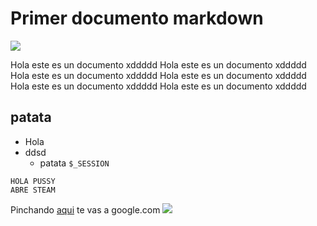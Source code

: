 Primer documento markdown
=======================
![](https://www.seriemaniac.com/wp-content/uploads/2019/08/mr-robot-temporada-4.jpg)

Hola este es un documento xddddd Hola este es un documento xddddd Hola este es un documento xddddd Hola este es un documento xddddd Hola este es un documento xddddd Hola este es un documento xddddd 
## patata

- Hola
- ddsd
   - patata `$_SESSION`
```
HOLA PUSSY 
ABRE STEAM
```
Pinchando [aqui](http://www.google.com) te vas a google.com
![](https://www.seriemaniac.com/wp-content/uploads/2019/08/mr-robot-temporada-4.jpg)

